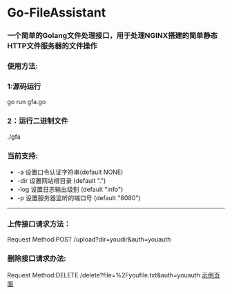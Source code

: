 # Go-FileAssistant
### 一个简单的Golang文件处理接口，用于处理NGINX搭建的简单静态HTTP文件服务器的文件操作

### 使用方法:
### 1:源码运行
go run gfa.go
### 2：运行二进制文件
./gfa

### 当前支持:
* -a 设置口令认证字符串(default NONE)
*  -dir 设置网站根目录 (default ".")
*  -log 设置日志输出级别 (default "info")
*  -p 设置服务器监听的端口号 (default "8080")
***
### 上传接口请求方法：
Request Method:POST
/upload?dir=youdir&auth=youauth
### 删除接口请求办法:
Request Method:DELETE
/delete?file=%2Fyoufile.txt&auth=youauth
[示例页面](https://files.gitlx.com)
